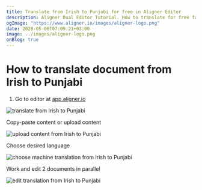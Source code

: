 ```yaml
---
title: Translate from Irish to Punjabi for free in Aligner Editor
description: Aligner Dual Editor Tutorial. How to translate for free from Irish to Punjabi. Aligner is multilingual document management platform. 
ogImage: "https://www.aligner.io/images/aligner-logo.png"
date: 2020-05-06T07:09:21+03:00
image: ../images/aligner-logo.png
onBlog: true
---
```


# How to translate document from Irish to Punjabi

1. Go to editor at [app.aligner.io](https://app.aligner.io "Aligner App web page")

![translate from Irish to Punjabi](../aligner-blank-editor.png "translate from Irish to Punjabi")

Copy-paste content or upload content

![upload content from Irish to Punjabi](../aligner-uploaded-document.png "upload content from Irish to Punjabi")

Choose desired language

![choose machine translation from Irish to Punjabi](../aligner-language-dropdown.png "choose machine translation from Irish to Punjabi")

Work and edit 2 documents in parallel

![edit translation from Irish to Punjabi](../aligner-double-sitded-editor.png "edit translation from Irish to Punjabi")

